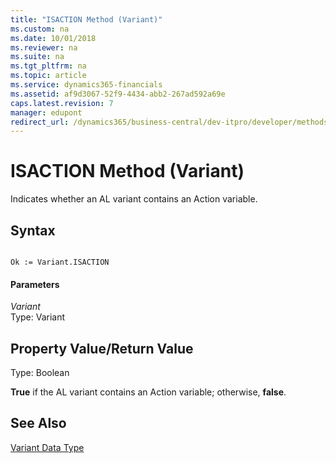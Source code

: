 ```yaml
---
title: "ISACTION Method (Variant)"
ms.custom: na
ms.date: 10/01/2018
ms.reviewer: na
ms.suite: na
ms.tgt_pltfrm: na
ms.topic: article
ms.service: dynamics365-financials
ms.assetid: af9d3067-52f9-4434-abb2-267ad592a69e
caps.latest.revision: 7
manager: edupont
redirect_url: /dynamics365/business-central/dev-itpro/developer/methods-auto/library
---
```


 

# ISACTION Method (Variant)
Indicates whether an AL variant contains an Action variable.  
  
## Syntax  
  
```  
  
Ok := Variant.ISACTION  
```  
  
#### Parameters  
 *Variant*  
 Type: Variant  
  
## Property Value/Return Value  
 Type: Boolean  
  
 **True** if the AL variant contains an Action variable; otherwise, **false**.  
  
## See Also  
 [Variant Data Type](../datatypes/devenv-variant-data-type.md)